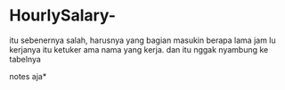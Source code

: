 ﻿# HourlySalary-

itu sebenernya salah, harusnya yang bagian masukin berapa lama jam lu kerjanya itu ketuker ama nama yang kerja. dan itu nggak nyambung ke tabelnya

notes aja*
